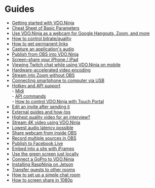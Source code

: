 # Guides

* [Getting started with VDO.Ninja](getting-started-with-vdo.ninja/)
* [Cheat Sheet of Basic Parameters](https://github.com/steveseguin/vdo.ninja/blob/quickstart/README.md)
* [Use VDO.Ninja as a webcam for Google Hangouts, Zoom, and more](use-vdo.ninja-as-a-webcam-for-google-hangouts-zoom-and-more.md)
* [How to control bitrate/quality](how-do-i-control-bitrate-quality.md)
* [How to get permanent links](use-vdo.ninja-as-a-webcam-for-google-hangouts-zoom-and-more.md)
* [Capture an application's audio](audio.md)
* [Publish from OBS into VDO.Ninja](publish-from-obs-into-vdo.ninja.md)
* [Screen-share your iPhone / iPad](screen-share-your-iphone-ipad.md)
* [Viewing Twitch chat while using VDO.Ninja on mobile](https://vdo.ninja/twitch)
* [Hardware-accelerated video encoding](hardware-accelerated-video-encoding.md)
* [Stream into Zoom without OBS](stream-into-zoom-without-obs.md)
* [Connecting smartphone to computer via USB](connecting-smartphone-to-computer-via-usb.md)
* [Hotkey and API support](hotkey-support/)\
  &#x20;       \- [Midi](../midi-settings/midi.md)\
  &#x20;       \- [API commands](hotkey-support/api-commands.md)\
  &#x20;       \- [How to control VDO.Ninja with Touch Portal](hotkey-support/how-to-control-vdo.ninja-with-touch-portal.md)
* [Edit an invite after sending it](edit-an-invite-after-sending-it.md)
* [External guides and how-tos](guides-and-how-tos.md)
* [Highest quality video for an interview?](highest-quality-video-for-an-interview.md)
* [Stream 4K video using VDO.Ninja](how-to-stream-4k-video-using-vdo.ninja.md)
* [Lowest audio latency possible](lowest-audio-latency-possible.md)
* [Share webcam from inside OBS](share-webcam-from-inside-obs.md)
* [Record multiple sources in OBS](https://obsproject.com/forum/resources/source-record.1285/)
* [Publish to Facebook Live](publish-to-facebook-live.md)
* [Embed into a site with iFrames](iframe-api-documentation.md)
* [Use the green screen just locally](use-the-green-screen-just-locally.md)
* [Connect a GoPro to VDO.Ninja](connect-a-gopro-to-vdo.ninja.md)
* [Installing RaspNinja on Jetson](installing-raspninja-on-jetson.md)
* [Transfer guests to other rooms](../getting-started/rooms/transfer-rooms.md)
* [How to set up a simple chat room](how-to-set-up-a-simple-chat-room.md)
* [How to screen share in 1080p](how-to-screen-share-in-1080p.md)
